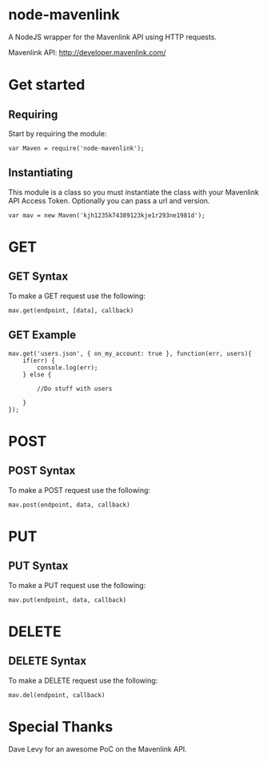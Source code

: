 # node-mavenlink
A NodeJS wrapper for the Mavenlink API using HTTP requests.

Mavenlink API: http://developer.mavenlink.com/

# Get started
## Requiring
Start by requiring the module:
```
var Maven = require('node-mavenlink');
```
## Instantiating
This module is a class so you must instantiate the class with your Mavenlink API Access Token. Optionally you can pass a url and version.
```
var mav = new Maven('kjh1235k74389123kje1r293ne1981d');
```
# GET
## GET Syntax
To make a GET request use the following:
```
mav.get(endpoint, [data], callback)
```
## GET Example
```
mav.get('users.json', { on_my_account: true }, function(err, users){
    if(err) {
        console.log(err);
    } else {
    
        //Do stuff with users
        
    }
});
```
# POST
## POST Syntax
To make a POST request use the following:
```
mav.post(endpoint, data, callback)
```

# PUT
## PUT Syntax
To make a PUT request use the following:
```
mav.put(endpoint, data, callback)
```

# DELETE
## DELETE Syntax
To make a DELETE request use the following:
```
mav.del(endpoint, callback)
```


# Special Thanks
Dave Levy for an awesome PoC on the Mavenlink API.